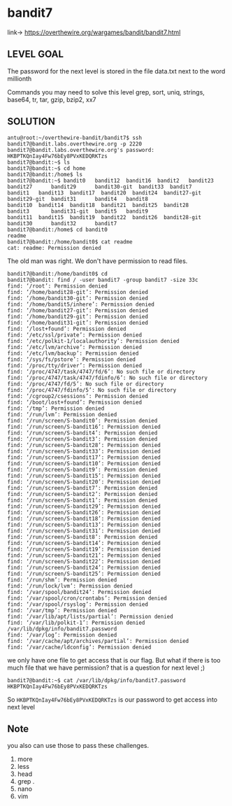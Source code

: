 # bandit7

link-> https://overthewire.org/wargames/bandit/bandit7.html

## LEVEL GOAL

The password for the next level is stored in the file data.txt next to the word millionth

Commands you may need to solve this level
grep, sort, uniq, strings, base64, tr, tar, gzip, bzip2, xx7

## SOLUTION

```
antu@root:~/overthewire-bandit/bandit7$ ssh bandit7@bandit.labs.overthewire.org -p 2220
bandit7@bandit.labs.overthewire.org's password: HKBPTKQnIay4Fw76bEy8PVxKEDQRKTzs
bandit7@bandit:~$ ls
bandit7@bandit:~$ cd home
bandit7@bandit:/home$ ls
bandit7@bandit:~$ bandit0   bandit12  bandit16  bandit2   bandit23  bandit27      bandit29      bandit30-git  bandit33  bandit7
bandit1   bandit13  bandit17  bandit20  bandit24  bandit27-git  bandit29-git  bandit31      bandit4   bandit8
bandit10  bandit14  bandit18  bandit21  bandit25  bandit28      bandit3       bandit31-git  bandit5   bandit9
bandit11  bandit15  bandit19  bandit22  bandit26  bandit28-git  bandit30      bandit32      bandit7
bandit7@bandit:/home$ cd bandit0
readme
bandit7@bandit:/home/bandit0$ cat readme
cat: readme: Permission denied
```
The old man was right. We don't have permission to read files.
```
bandit7@bandit:/home/bandit0$ cd
bandit7@bandit: find / -user bandit7 -group bandit7 -size 33c
find: ‘/root’: Permission denied
find: ‘/home/bandit28-git’: Permission denied
find: ‘/home/bandit30-git’: Permission denied
find: ‘/home/bandit5/inhere’: Permission denied
find: ‘/home/bandit27-git’: Permission denied
find: ‘/home/bandit29-git’: Permission denied
find: ‘/home/bandit31-git’: Permission denied
find: ‘/lost+found’: Permission denied
find: ‘/etc/ssl/private’: Permission denied
find: ‘/etc/polkit-1/localauthority’: Permission denied
find: ‘/etc/lvm/archive’: Permission denied
find: ‘/etc/lvm/backup’: Permission denied
find: ‘/sys/fs/pstore’: Permission denied
find: ‘/proc/tty/driver’: Permission denied
find: ‘/proc/4747/task/4747/fd/6’: No such file or directory
find: ‘/proc/4747/task/4747/fdinfo/6’: No such file or directory
find: ‘/proc/4747/fd/5’: No such file or directory
find: ‘/proc/4747/fdinfo/5’: No such file or directory
find: ‘/cgroup2/csessions’: Permission denied
find: ‘/boot/lost+found’: Permission denied
find: ‘/tmp’: Permission denied
find: ‘/run/lvm’: Permission denied
find: ‘/run/screen/S-bandit0’: Permission denied
find: ‘/run/screen/S-bandit16’: Permission denied
find: ‘/run/screen/S-bandit4’: Permission denied
find: ‘/run/screen/S-bandit3’: Permission denied
find: ‘/run/screen/S-bandit28’: Permission denied
find: ‘/run/screen/S-bandit33’: Permission denied
find: ‘/run/screen/S-bandit17’: Permission denied
find: ‘/run/screen/S-bandit10’: Permission denied
find: ‘/run/screen/S-bandit9’: Permission denied
find: ‘/run/screen/S-bandit15’: Permission denied
find: ‘/run/screen/S-bandit20’: Permission denied
find: ‘/run/screen/S-bandit7’: Permission denied
find: ‘/run/screen/S-bandit2’: Permission denied
find: ‘/run/screen/S-bandit1’: Permission denied
find: ‘/run/screen/S-bandit29’: Permission denied
find: ‘/run/screen/S-bandit26’: Permission denied
find: ‘/run/screen/S-bandit18’: Permission denied
find: ‘/run/screen/S-bandit13’: Permission denied
find: ‘/run/screen/S-bandit31’: Permission denied
find: ‘/run/screen/S-bandit8’: Permission denied
find: ‘/run/screen/S-bandit14’: Permission denied
find: ‘/run/screen/S-bandit19’: Permission denied
find: ‘/run/screen/S-bandit21’: Permission denied
find: ‘/run/screen/S-bandit22’: Permission denied
find: ‘/run/screen/S-bandit24’: Permission denied
find: ‘/run/screen/S-bandit25’: Permission denied
find: ‘/run/shm’: Permission denied
find: ‘/run/lock/lvm’: Permission denied
find: ‘/var/spool/bandit24’: Permission denied
find: ‘/var/spool/cron/crontabs’: Permission denied
find: ‘/var/spool/rsyslog’: Permission denied
find: ‘/var/tmp’: Permission denied
find: ‘/var/lib/apt/lists/partial’: Permission denied
find: ‘/var/lib/polkit-1’: Permission denied
/var/lib/dpkg/info/bandit7.password
find: ‘/var/log’: Permission denied
find: ‘/var/cache/apt/archives/partial’: Permission denied
find: ‘/var/cache/ldconfig’: Permission denied
````
we only have one file to get access that is our flag. But what if there is too much file that we have permission?
that is a question for next level ;)
```
bandit7@bandit:~$ cat /var/lib/dpkg/info/bandit7.password
HKBPTKQnIay4Fw76bEy8PVxKEDQRKTzs
```

So `HKBPTKQnIay4Fw76bEy8PVxKEDQRKTzs` is our password to get access into next level

## Note
you also can use those to pass these challenges.

1) more
2) less 
3) head
4) grep .
5) nano
6) vim
